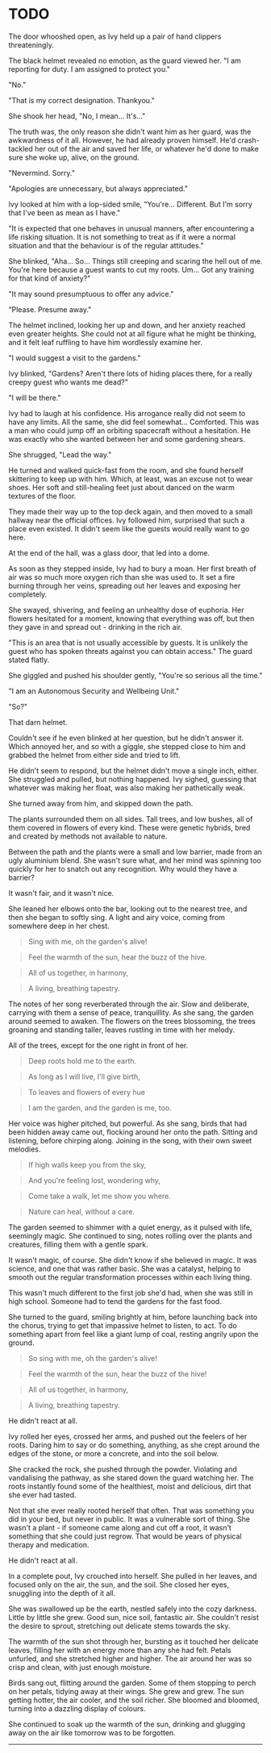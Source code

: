 # TODO

The door whooshed open, as Ivy held up a pair of hand clippers threateningly.

The black helmet revealed no emotion, as the guard viewed her. "I am reporting for duty. I am assigned to protect you."

"No."

"That is my correct designation. Thankyou."

She shook her head, "No, I mean... It's..."

The truth was, the only reason she didn't want him as her guard, was the awkwardness of it all. However, he had already proven himself. He'd crash-tackled her out of the air and saved her life, or whatever he'd done to make sure she woke up, alive, on the ground.

"Nevermind. Sorry."

"Apologies are unnecessary, but always appreciated."

Ivy looked at him with a lop-sided smile, "You're... Different. But I'm sorry that I've been as mean as I have."

"It is expected that one behaves in unusual manners, after encountering a life risking situation. It is not something to treat as if it were a normal situation and that the behaviour is of the regular attitudes."

She blinked, "Aha... So... Things still creeping and scaring the hell out of me. You're here because a guest wants to cut my roots. Um... Got any training for that kind of anxiety?"

"It may sound presumptuous to offer any advice."

"Please. Presume away."

The helmet inclined, looking her up and down, and her anxiety reached even greater heights. She could not at all figure what he might be thinking, and it felt leaf ruffling to have him wordlessly examine her.

"I would suggest a visit to the gardens."

Ivy blinked, "Gardens? Aren't there lots of hiding places there, for a really creepy guest who wants me dead?"

"I will be there."

Ivy had to laugh at his confidence. His arrogance really did not seem to have any limits. All the same, she did feel somewhat... Comforted. This was a man who could jump off an orbiting spacecraft without a hesitation. He was exactly who she wanted between her and some gardening shears.

She shrugged, "Lead the way."

He turned and walked quick-fast from the room, and she found herself skittering to keep up with him. Which, at least, was an excuse not to wear shoes. Her soft and still-healing feet just about danced on the warm textures of the floor.

They made their way up to the top deck again, and then moved to a small hallway near the official offices. Ivy followed him, surprised that such a place even existed. It didn't seem like the guests would really want to go here.

At the end of the hall, was a glass door, that led into a dome.

As soon as they stepped inside, Ivy had to bury a moan. Her first breath of air was so much more oxygen rich than she was used to. It set a fire burning through her veins, spreading out her leaves and exposing her completely.

She swayed, shivering, and feeling an unhealthy dose of euphoria. Her flowers hesitated for a moment, knowing that everything was off, but then they gave in and spread out - drinking in the rich air.

"This is an area that is not usually accessible by guests. It is unlikely the guest who has spoken threats against you can obtain access." The guard stated flatly.

She giggled and pushed his shoulder gently, "You're so serious all the time."

"I am an Autonomous Security and Wellbeing Unit."

"So?"

That darn helmet.

Couldn't see if he even blinked at her question, but he didn't answer it. Which annoyed her, and so with a giggle, she stepped close to him and grabbed the helmet from either side and tried to lift.

He didn't seem to respond, but the helmet didn't move a single inch, either. She struggled and pulled, but nothing happened. Ivy sighed, guessing that whatever was making her float, was also making her pathetically weak.

She turned away from him, and skipped down the path.

The plants surrounded them on all sides. Tall trees, and low bushes, all of them covered in flowers of every kind. These were genetic hybrids, bred and created by methods not available to nature.

Between the path and the plants were a small and low barrier, made from an ugly aluminium blend. She wasn't sure what, and her mind was spinning too quickly for her to snatch out any recognition. Why would they have a barrier?

It wasn't fair, and it wasn't nice.

She leaned her elbows onto the bar, looking out to the nearest tree, and then she began to softly sing. A light and airy voice, coming from somewhere deep in her chest.

> Sing with me, oh the garden's alive!

> Feel the warmth of the sun, hear the buzz of the hive.

> All of us together, in harmony,

> A living, breathing tapestry.

The notes of her song reverberated through the air. Slow and deliberate, carrying with them a sense of peace, tranquillity. As she sang, the garden around seemed to awaken. The flowers on the trees blossoming, the trees groaning and standing taller, leaves rustling in time with her melody.

All of the trees, except for the one right in front of her.

> Deep roots hold me to the earth.

> As long as I will live, I'll give birth,

> To leaves and flowers of every hue

> I am the garden, and the garden is me, too.

Her voice was higher pitched, but powerful. As she sang, birds that had been hidden away came out, flocking around her onto the path. Sitting and listening, before chirping along. Joining in the song, with their own sweet melodies.

> If high walls keep you from the sky,

> And you're feeling lost, wondering why,

> Come take a walk, let me show you where.

> Nature can heal, without a care.

The garden seemed to shimmer with a quiet energy, as it pulsed with life, seemingly magic. She continued to sing, notes rolling over the plants and creatures, filling them with a gentle spark.

It wasn't magic, of course. She didn't know if she believed in magic. It was science, and one that was rather basic. She was a catalyst, helping to smooth out the regular transformation processes within each living thing.

This wasn't much different to the first job she'd had, when she was still in high school. Someone had to tend the gardens for the fast food.

She turned to the guard, smiling brightly at him, before launching back into the chorus, trying to get that impassive helmet to listen, to act. To do something apart from feel like a giant lump of coal, resting angrily upon the ground.

> So sing with me, oh the garden's alive!

> Feel the warmth of the sun, hear the buzz of the hive!

> All of us together, in harmony,

> A living, breathing tapestry.

He didn't react at all.

Ivy rolled her eyes, crossed her arms, and pushed out the feelers of her roots. Daring him to say or do something, anything, as she crept around the edges of the stone, or more a concrete, and into the soil below.

She cracked the rock, she pushed through the powder. Violating and vandalising the pathway, as she stared down the guard watching her. The roots instantly found some of the healthiest, moist and delicious, dirt that she ever had tasted.

Not that she ever really rooted herself that often. That was something you did in your bed, but never in public. It was a vulnerable sort of thing. She wasn't a plant - if someone came along and cut off a root, it wasn't something that she could just regrow. That would be years of physical therapy and medication.

He didn't react at all.

In a complete pout, Ivy crouched into herself. She pulled in her leaves, and focused only on the air, the sun, and the soil. She closed her eyes, snuggling into the depth of it all.

She was swallowed up be the earth, nestled safely into the cozy darkness. Little by little she grew. Good sun, nice soil, fantastic air. She couldn't resist the desire to sprout, stretching out delicate stems towards the sky.

The warmth of the sun shot through her, bursting as it touched her delicate leaves, filling her with an energy more than any she had felt. Petals unfurled, and she stretched higher and higher. The air around her was so crisp and clean, with just enough moisture.

Birds sang out, flitting around the garden. Some of them stopping to perch on her petals, tidying away at their wings. She grew and grew. The sun getting hotter, the air cooler, and the soil richer. She bloomed and bloomed, turning into a dazzling display of colours.

She continued to soak up the warmth of the sun, drinking and glugging away on the air like tomorrow was to be forgotten.



[//]: # (TODO)


[//]: # (TODO)
[//]: # (Ivy goes to gardens to hide out and relax.)
[//]: # (TODO - No catches angry guest.)
[//]: # (No is assigned to protect Ivy from the guest, because she's already interacted with him.)

[//]: # (TODO - Ivy reassigned to work with Talia)

[//]: # (TODO - About 300 lines per chapter)
[//]: # (TODO - 13 chapters, to represent Ivy's luck)
[//]: # (TODO - Ivy's rescuer is not a person. He's an animated piece of leather. No real self-determination. Should he grow?)
[//]: # (Rescuer's name is No.)
[//]: # (The cruise company is Duffle & Hurley - both sea names)
[//]: # (The commander's name is Amir - "Commander commander")
[//]: # (The AI the uppers get, also pilots the ship. Ivy has an influence on her.)

[//]: # (TODO - Is this going to be a tragedy? Falling for No, who can feel nothing, who then sacrifices himself for Ivy, at the end?)

[//]: # (Other chapters wordcount: 3721 + 3883 + 3197 + 1484)

---

[//]: # (The Tumultuous Tours of Ivy Green)
[//]: # (TODO - Accident prone, green-skinned plant-based alien, joins a intergalactic tour agency to get to explore things)
